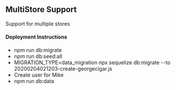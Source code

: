 ## MultiStore Support

Support for multiple stores

#### Deployment Instructions

* npm run db:migrate
* npm run db:seed:all
* MIGRATION_TYPE=data_migration npx sequelize db:migrate --to 20200204021203-create-georgecigar.js
* Create user for Mike
* npm run db:data